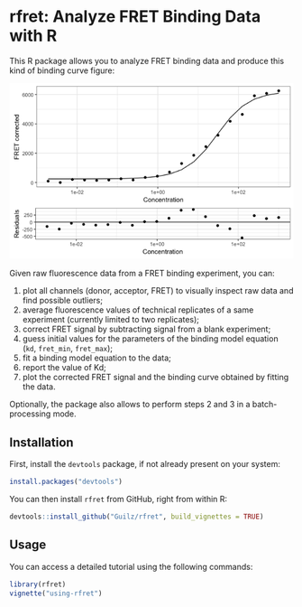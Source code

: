 # rfret: Analyze FRET Binding Data with R

This R package allows you to analyze FRET binding data and produce this kind of
binding curve figure:

![Binding curve](binding-curve.png)

Given raw fluorescence data from a FRET binding experiment, you can:

1. plot all channels (donor, acceptor, FRET) to visually inspect raw data and
   find possible outliers;
2. average fluorescence values of technical replicates of a same experiment
   (currently limited to two replicates);
3. correct FRET signal by subtracting signal from a blank experiment;
4. guess initial values for the parameters of the binding model equation (`kd`,
   `fret_min`, `fret_max`);
5. fit a binding model equation to the data;
6. report the value of Kd;
7. plot the corrected FRET signal and the binding curve obtained by fitting
   the data.

Optionally, the package also allows to perform steps 2 and 3 in
a batch-processing mode.

## Installation

First, install the `devtools` package, if not already present on your system:

```R
install.packages("devtools")
```

You can then install `rfret` from GitHub, right from within R:

```R
devtools::install_github("Guilz/rfret", build_vignettes = TRUE)
```

## Usage

You can access a detailed tutorial using the following commands:

```R
library(rfret)
vignette("using-rfret")
```
